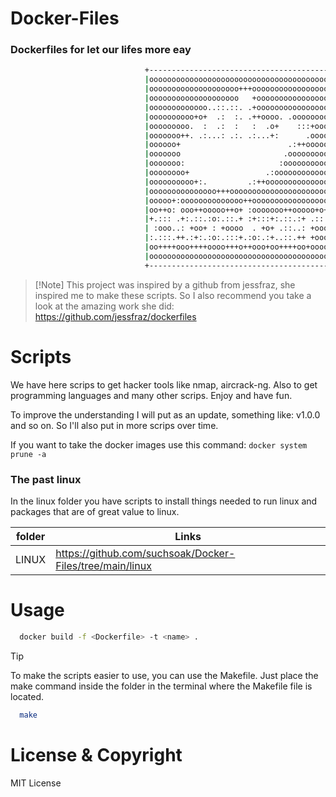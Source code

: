 # Docker-Files

### Dockerfiles for let our lifes more eay

```sh
                              +----------------------------------------+
                              |oooooooooooooooooooooooooooooooooooooooo|
                              |oooooooooooooooooooo+++ooooooooooooooooo|
                              |oooooooooooooooooooo   +oooooooooooooooo|
                              |ooooooooooooo..::.::. .+oooooooooooooooo|
                              |oooooooooo+o+  .:  :. .++oooo. .oooooooo|
                              |ooooooooo.  :  .:  :   :  .o+    :::+ooo|
                              |ooooooo++. .:...: .:. .:...+:      .oooo|
                              |oooooo+                        .:++ooooo|
                              |ooooooo                       .ooooooooo|
                              |ooooooo:                     :oooooooooo|
                              |oooooooo+                 .:oooooooooooo|
                              |oooooooooo+:.         .:++oooooooooooooo|
                              |ooooooooooooooo+++oooooooooooooooooooooo|
                              |ooooo+:oooooooooooooo++ooooooooooooooooo|
                              |oo++o: ooo++ooooo++o+ :ooooooo++ooooo+o+|
                              |+.::: .+:.::.:o:.::.+ :+:::+:.::.:+ .:::|
                              | :ooo..: +oo+ : +oooo  . +o+ .::..: +ooo|
                              |:.:::.++.:+:.:o:.:::+.:o:.:+..::.++ +ooo|
                              |oo++++ooo++++oooo+++o++ooo+oo++++oo+oooo|
                              |oooooooooooooooooooooooooooooooooooooooo|
                              +----------------------------------------+
```
>  [!Note]
> This project was inspired by a github from jessfraz, she inspired me to make these scripts. So I also recommend you take a look at the amazing work she did: https://github.com/jessfraz/dockerfiles

# Scripts

We have here scrips to get hacker tools like nmap, aircrack-ng. Also to get programming languages and many other scrips. Enjoy and have fun.

To improve the understanding I will put as an update, something like: v1.0.0 and so on. So I'll also put in more scrips over time.

If you want to take the docker images use this command: `docker system prune -a`

### The past linux

In the linux folder you have scripts to install things needed to run linux and packages that are of great value to linux.

| folder |  Links |
| ------ | ------ |
| LINUX | https://github.com/suchsoak/Docker-Files/tree/main/linux


# Usage

```sh
  docker build -f <Dockerfile> -t <name> .
```

>[!TIP]
>To make the scripts easier to use, you can use the Makefile. Just place the make command inside the folder in the terminal where the Makefile file is located.

```sh
  make
```

# License & Copyright
MIT License
